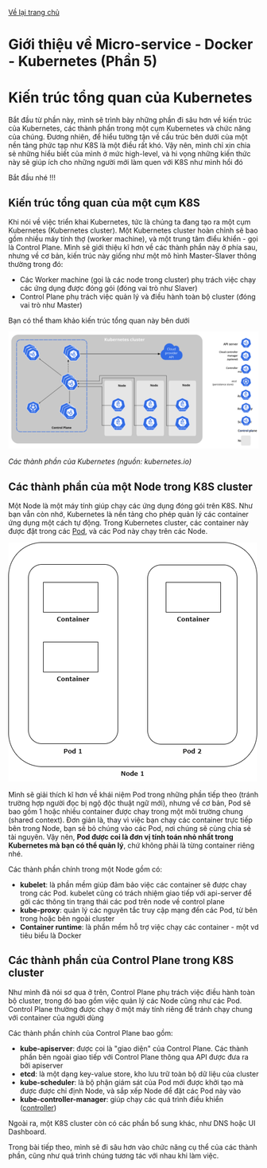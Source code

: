[Về lại trang chủ](https://lehai2909.github.io)
# Giới thiệu về Micro-service - Docker - Kubernetes (Phần 5)
# Kiến trúc tổng quan của Kubernetes

Bắt đầu từ phần này, mình sẽ trình bày những phần đi sâu hơn về kiến trúc của Kubernetes, các thành phần trong một cụm Kubernetes và chức năng của chúng. Đương nhiên, để hiểu tường tận về cấu trúc bên dưới của một nền tảng phức tạp như K8S là một điều rất khó. Vậy nên, mình chỉ xin chia sẻ những hiểu biết của mình ở mức high-level, và hi vọng những kiến thức này sẽ giúp ích cho những người mới làm quen với K8S như mình hồi đó

Bắt đầu nhé !!!

## Kiến trúc tổng quan của một cụm K8S

Khi nói về việc triển khai Kubernetes, tức là chúng ta đang tạo ra một cụm Kubernetes (Kubernetes cluster). Một Kubernetes cluster hoàn chỉnh sẽ bao gồm nhiều máy tính thợ (worker machine), và một trung tâm điểu khiển - gọi là Control Plane. Mình sẽ giới thiệu kĩ hơn về các thành phần này ở phía sau, nhưng về cơ bản, kiến trúc này giống như một mô hình Master-Slaver thông thường trong đó:
- Các Worker machine (gọi là các node trong cluster) phụ trách việc chạy các ứng dụng được đóng gói (đóng vai trò như Slaver)
- Control Plane phụ trách việc quản lý và điều hành toàn bộ cluster (đóng vai trò như Master)

Bạn có thể tham khảo kiến trúc tổng quan này bên dưới

![kubernetes-component](../images/Kubernetes/components-of-kubernetes.svg)

*Các thành phần của Kubernetes (nguồn: kubernetes.io)*

## Các thành phần của một Node trong K8S cluster

Một Node là một máy tính giúp chạy các ứng dụng đóng gói trên K8S. Như bạn vẫn còn nhớ, Kubernetes là nền tảng cho phép quản lý các container ứng dụng một cách tự động. Trong Kubernetes cluster, các container này được đặt trong các [Pod](https://kubernetes.io/docs/concepts/workloads/pods/), và các Pod này chạy trên các Node. 

![Pod-Node](../images/Kubernetes/Pod-Node.png)

Mình sẽ giải thích kĩ hơn về khái niệm Pod trong những phần tiếp theo (tránh trường hợp người đọc bị ngộ độc thuật ngữ mới), nhưng về cơ bản, Pod sẽ bao gồm 1 hoặc nhiều container được chay trong một môi trường chung (shared context). Đơn giản là, thay vì việc bạn chạy các container trực tiếp bên trong Node, bạn sẽ bỏ chúng vào các Pod, nơi chúng sẽ cùng chia sẻ tài nguyên. Vậy nên, **Pod được coi là đơn vị tính toán nhỏ nhất trong Kubernetes mà bạn có thể quản lý**, chứ không phải là từng container riêng nhé.

Các thành phần chính trong một Node gồm có:

- **kubelet**: là phần mềm giúp đảm bảo việc các container sẽ được chay trong các Pod. kubelet cũng có trách nhiệm giao tiếp với api-server để gởi các thông tin trạng thái các pod trên node về control plane
- **kube-proxy**: quản lý các nguyên tắc truy cập mạng đến các Pod, từ bên trong hoặc bên ngoài cluster
- **Container runtime**: là phần mềm hỗ trợ việc chạy các container - một vd tiêu biểu là Docker

## Các thành phần của Control Plane trong K8S cluster

Như mình đã nói sơ qua ở trên, Control Plane phụ trách việc điều hành toàn bộ cluster, trong đó bao gồm việc quản lý các Node cũng như các Pod. Control Plane thường được chạy ở một máy tính riêng để tránh chạy chung với container của người dùng

Các thành phần chính của Control Plane bao gồm:

- **kube-apiserver**: được coi là "giao diện" của Control Plane. Các thành phần bên ngoài giao tiếp với Control Plane thông qua API được đưa ra bởi apiserver
- **etcd**: là một dạng key-value store, kho lưu trữ toàn bộ dữ liệu của cluster
- **kube-scheduler**: là bộ phận giám sát của Pod mới được khởi tạo mà được được chỉ định Node, và sắp xếp Node để đặt các Pod này vào
- **kube-controller-manager**: giúp chạy các quá trình điều khiển ([controller](https://kubernetes.io/docs/concepts/architecture/controller/))

Ngoài ra, một K8S cluster còn có các phần bổ sung khác, như DNS hoặc UI Dashboard.

Trong bài tiếp theo, mình sẽ đi sâu hơn vào chức năng cụ thể của các thành phần, cũng như quá trình chúng tương tác với nhau khi làm việc. 
